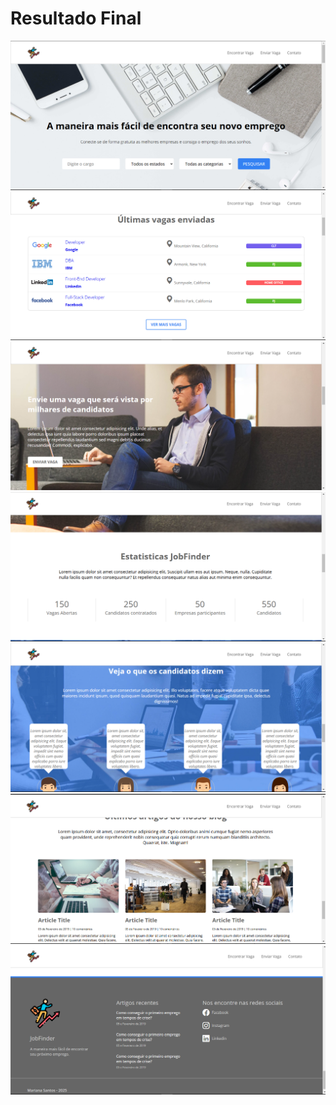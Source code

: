 <h1>Resultado Final</h1>
<img src="https://github.com/Mariianah-Santos/projetos/blob/main/projeto20-site-job/assets/img/resultado-main1.png"/>
<img src="https://github.com/Mariianah-Santos/projetos/blob/main/projeto20-site-job/assets/img/resultadp-secao2.png"/>
<img src="https://github.com/Mariianah-Santos/projetos/blob/main/projeto20-site-job/assets/img/secao3.png"/>
<img src="https://github.com/Mariianah-Santos/projetos/blob/main/projeto20-site-job/assets/img/resultadosecao4.png"/>
<img src="https://github.com/Mariianah-Santos/projetos/blob/main/projeto20-site-job/assets/img/resultado-secao5.png"/>
<img src="https://github.com/Mariianah-Santos/projetos/blob/main/projeto20-site-job/assets/img/resultado-secao6.png"/>
<img src="https://github.com/Mariianah-Santos/projetos/blob/main/projeto20-site-job/assets/img/resultado-secao7.png"/>